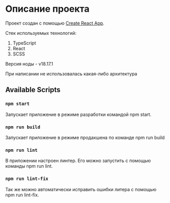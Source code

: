 # Описание проекта

Проект создан с помощью [Create React App](https://github.com/facebook/create-react-app).

Стек используемых технологий:

1. TypeScript
2. React
3. SCSS

Версия ноды - v18.17.1

При написании не использовалась какая-либо архитектура

## Available Scripts

### `npm start`

Запускает приложение в режиме разработки командой npm start.

### `npm run build`

Запускает приложение в режиме продакшена по команде npm run build

### `npm run lint`

В приложении настроен линтер. Его можно запустить с помощью команды npm run lint.

### `npm run lint-fix`

Так же можно автоматически исправить ошибки литера с помощью npm run lint-fix.

